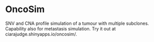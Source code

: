 # OncoSim
SNV and CNA profile simulation of a tumour with multiple subclones. Capability also for metastasis simulation. Try it out at ciarajudge.shinyapps.io/oncosim/.
